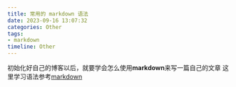 ```yaml
---
title: 常用的 markdown 语法
date: 2023-09-16 13:07:32
categories: Other
tags:
- markdown
timeline: Other
---
```


初始化好自己的博客以后，就要学会怎么使用**markdown**来写一篇自己的文章
这里学习语法参考[markdown](https://www.runoob.com/markdown/md-title.html)
